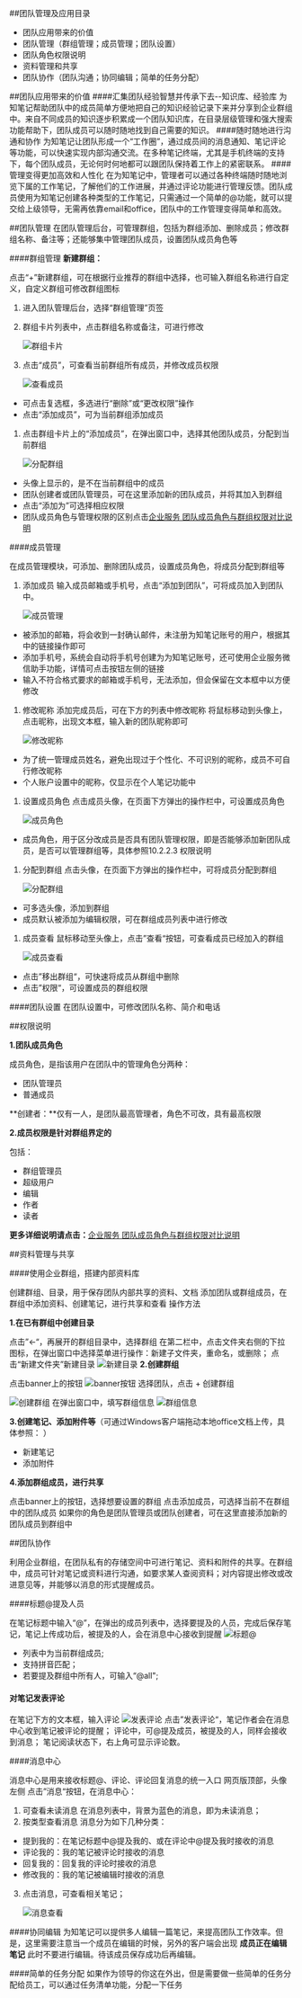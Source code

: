 
##团队管理及应用目录
+ 团队应用带来的价值
+ 团队管理（群组管理；成员管理；团队设置）
+ 团队角色权限说明
+ 资料管理和共享
+ 团队协作（团队沟通；协同编辑；简单的任务分配）



##团队应用带来的价值
####汇集团队经验智慧并传承下去--知识库、经验库
为知笔记帮助团队中的成员简单方便地把自己的知识经验记录下来并分享到企业群组中。来自不同成员的知识逐步积累成一个团队知识库，在目录层级管理和强大搜索功能帮助下，团队成员可以随时随地找到自己需要的知识。
####随时随地进行沟通和协作
为知笔记让团队形成一个“工作圈”，通过成员间的消息通知、笔记评论等功能，可以快速实现内部沟通交流。在多种笔记终端，尤其是手机终端的支持下，每个团队成员，无论何时何地都可以跟团队保持着工作上的紧密联系。
####管理变得更加高效和人性化
在为知笔记中，管理者可以通过各种终端随时随地浏览下属的工作笔记，了解他们的工作进展，并通过评论功能进行管理反馈。团队成员使用为知笔记创建各种类型的工作笔记，只需通过一个简单的@功能，就可以提交给上级领导，无需再依靠email和office，团队中的工作管理变得简单和高效。

##团队管理
在团队管理后台，可管理群组，包括为群组添加、删除成员；修改群组名称、备注等；还能够集中管理团队成员，设置团队成员角色等

####群组管理
**新建群组：**

 点击“+”新建群组，可在根据行业推荐的群组中选择，也可输入群组名称进行自定义，自定义群组可修改群组图标

1. 进入团队管理后台，选择“群组管理”页签
1. 群组卡片列表中，点击群组名称或备注，可进行修改

    ![群组卡片](img/teamworkweb-groupCard.png)
1. 点击“成员”，可查看当前群组所有成员，并修改成员权限

    ![查看成员](img/teamworkweb-cardInfo.jpg)
 * 可点击复选框，多选进行“删除”或“更改权限”操作
 * 点击“添加成员”，可为当前群组添加成员
1. 点击群组卡片上的“添加成员”，在弹出窗口中，选择其他团队成员，分配到当前群组

    ![分配群组](img/teamworkweb-cardAdd.jpg)
 * 头像上显示的，是不在当前群组中的成员
 * 团队创建者或团队管理员，可在这里添加新的团队成员，并将其加入到群组
 * 点击“添加为”可选择相应权限
 * 团队成员角色与管理权限的区别点击[企业服务 团队成员角色与群组权限对比说明](http://blog.wiz.cn/team-role-auth.html)




####成员管理

在成员管理模块，可添加、删除团队成员，设置成员角色，将成员分配到群组等
1. 添加成员
输入成员邮箱或手机号，点击“添加到团队”，可将成员加入到团队中。

    ![成员管理](img/teamworkweb-addmember.png)
 * 被添加的邮箱，将会收到一封确认邮件，未注册为知笔记账号的用户，根据其中的链接操作即可
 * 添加手机号，系统会自动将手机号创建为为知笔记账号，还可使用企业服务微信助手功能，详情可点击按钮左侧的链接
 * 输入不符合格式要求的邮箱或手机号，无法添加，但会保留在文本框中以方便修改
1. 修改昵称
添加完成员后，可在下方的列表中修改昵称
将鼠标移动到头像上，点击昵称，出现文本框，输入新的团队昵称即可

    ![修改昵称](img/teamworkweb-changealias.jpg)
 * 为了统一管理成员姓名，避免出现过于个性化、不可识别的昵称，成员不可自行修改昵称
 * 个人账户设置中的昵称，仅显示在个人笔记功能中
1. 设置成员角色
 点击成员头像，在页面下方弹出的操作栏中，可设置成员角色

    ![成员角色](img/teamworkweb-setrole.jpg)
 * 成员角色，用于区分改成员是否具有团队管理权限，即是否能够添加新团队成员，是否可以管理群组等，具体参照10.2.2.3 权限说明
1. 分配到群组
 点击头像，在页面下方弹出的操作栏中，可将成员分配到群组

    ![分配群组](img/teamworkweb-assigngroup.jpg)
 * 可多选头像，添加到群组
 * 成员默认被添加为编辑权限，可在群组成员列表中进行修改
1. 成员查看
 鼠标移动至头像上，点击”查看“按钮，可查看成员已经加入的群组

    ![成员查看](img/teamworkweb-checkinfo.png)
 * 点击”移出群组“，可快速将成员从群组中删除
 * 点击”权限“，可设置成员的群组权限

####团队设置
在团队设置中，可修改团队名称、简介和电话

##权限说明

**1.团队成员角色**

成员角色，是指该用户在团队中的管理角色分两种：
+ 团队管理员
+ 普通成员

**创建者：**仅有一人，是团队最高管理者，角色不可改，具有最高权限

**2.成员权限是针对群组界定的**

包括：
+ 群组管理员
+ 超级用户
+ 编辑
+ 作者
+ 读者

**更多详细说明请点击：**[企业服务 团队成员角色与群组权限对比说明](http://blog.wiz.cn/team-role-auth.html)

##资料管理与共享

####使用企业群组，搭建内部资料库

创建群组、目录，用于保存团队内部共享的资料、文档
添加团队或群组成员，在群组中添加资料、创建笔记，进行共享和查看
操作方法

**1.在已有群组中创建目录**

点击”←“，再展开的群组目录中，选择群组
在第二栏中，点击文件夹右侧的下拉图标，在弹出窗口中选择菜单进行操作：新建子文件夹，重命名，或删除；
点击“新建文件夹”新建目录
![新建目录](img/teamworkweb-createcatalog.png)
**2.创建群组**

点击banner上的按钮
![banner按钮](img/teamworkweb-bannerbutton.png)
选择团队，点击 + 创建群组

![创建群组](img/teamworkweb-creategroup.png)
在弹出窗口中，填写群组信息
![群组信息](img/teamworkweb-groupinfo.png)

**3.创建笔记、添加附件等**（可通过Windows客户端拖动本地office文档上传，具体参照： ）

+ 新建笔记
+ 添加附件

**4.添加群组成员，进行共享**

点击banner上的按钮，选择想要设置的群组
点击添加成员，可选择当前不在群组中的团队成员
如果你的角色是团队管理员或团队创建者，可在这里直接添加新的团队成员到群组中

##团队协作

利用企业群组，在团队私有的存储空间中可进行笔记、资料和附件的共享。在群组中，成员可针对笔记或资料进行沟通，如要求某人查阅资料；对内容提出修改或改进意见等，并能够以消息的形式提醒成员。

####标题@提及人员

在笔记标题中输入“@”，在弹出的成员列表中，选择要提及的人员，完成后保存笔记，笔记上传成功后，被提及的人，会在消息中心接收到提醒
![标题@](img/teamworkweb-titleMention.png)
* 列表中为当前群组成员;
* 支持拼音匹配；
* 若要提及群组中所有人，可输入“@all";

#### 对笔记发表评论
在笔记下方的文本框，输入评论
![发表评论](img/teamworkweb-comment.jpg)
点击”发表评论“，笔记作者会在消息中心收到笔记被评论的提醒；
评论中，可@提及成员，被提及的人，同样会接收到消息；
笔记阅读状态下，右上角可显示评论数。

####消息中心

消息中心是用来接收标题@、评论、评论回复消息的统一入口
网页版顶部，头像左侧 点击”消息“按钮，在消息中心：

1. 可查看未读消息
在消息列表中，背景为蓝色的消息，即为未读消息；
2. 按类型查看消息
消息分为如下几种分类：

 * 提到我的：在笔记标题中@提及我的、或在评论中@提及我时接收的消息
 * 评论我的：我的笔记被评论时接收的消息
 * 回复我的：回复我的评论时接收的消息
 * 修改我的：我的笔记被编辑时接收的消息

3. 点击消息，可查看相关笔记；

    ![消息查看](img/teamworkweb-message.jpg)

####协同编辑
为知笔记可以提供多人编辑一篇笔记，来提高团队工作效率。但是，这里需要注意当一个成员在编辑的时候，另外的客户端会出现 **成员正在编辑笔记** 此时不要进行编辑。待该成员保存成功后再编辑。

####简单的任务分配
如果作为领导的你这在外出，但是需要做一些简单的任务分配给员工，可以通过任务清单功能，分配一下任务
